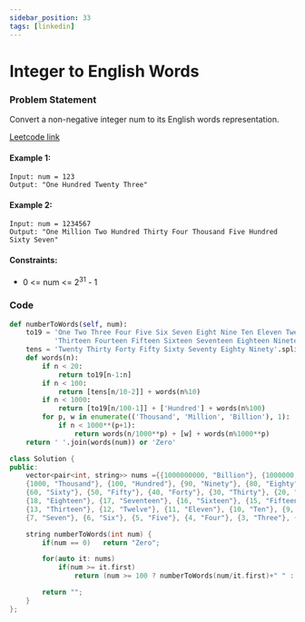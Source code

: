 ```yaml
---
sidebar_position: 33
tags: [linkedin]
---
```


# Integer to English Words

### Problem Statement

Convert a non-negative integer num to its English words representation.

[Leetcode link](https://leetcode.com/problems/integer-to-english-words)

#### Example 1:

```
Input: num = 123
Output: "One Hundred Twenty Three"
```

#### Example 2:

```
Input: num = 1234567
Output: "One Million Two Hundred Thirty Four Thousand Five Hundred Sixty Seven"
```

#### Constraints:

- 0 <= num <= 2<sup>31</sup> - 1

### Code

```python title="Python"
def numberToWords(self, num):
    to19 = 'One Two Three Four Five Six Seven Eight Nine Ten Eleven Twelve ' \
           'Thirteen Fourteen Fifteen Sixteen Seventeen Eighteen Nineteen'.split()
    tens = 'Twenty Thirty Forty Fifty Sixty Seventy Eighty Ninety'.split()
    def words(n):
        if n < 20:
            return to19[n-1:n]
        if n < 100:
            return [tens[n/10-2]] + words(n%10)
        if n < 1000:
            return [to19[n/100-1]] + ['Hundred'] + words(n%100)
        for p, w in enumerate(('Thousand', 'Million', 'Billion'), 1):
            if n < 1000**(p+1):
                return words(n/1000**p) + [w] + words(n%1000**p)
    return ' '.join(words(num)) or 'Zero'
```

```cpp title="C++"
class Solution {
public:
    vector<pair<int, string>> nums ={{1000000000, "Billion"}, {1000000, "Million"},
    {1000, "Thousand"}, {100, "Hundred"}, {90, "Ninety"}, {80, "Eighty"}, {70, "Seventy"},
    {60, "Sixty"}, {50, "Fifty"}, {40, "Forty"}, {30, "Thirty"}, {20, "Twenty"}, {19, "Nineteen"},
    {18, "Eighteen"}, {17, "Seventeen"}, {16, "Sixteen"}, {15, "Fifteen"}, {14, "Fourteen"},
    {13, "Thirteen"}, {12, "Twelve"}, {11, "Eleven"}, {10, "Ten"}, {9, "Nine"}, {8, "Eight"},
    {7, "Seven"}, {6, "Six"}, {5, "Five"}, {4, "Four"}, {3, "Three"}, {2, "Two"}, {1, "One"}};

    string numberToWords(int num) {
        if(num == 0)   return "Zero";

        for(auto it: nums)
            if(num >= it.first)
                return (num >= 100 ? numberToWords(num/it.first)+" " : "") + it.second + (num%it.first == 0 ? "" : " "+numberToWords(num%it.first));

        return "";
    }
};
```
